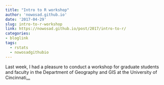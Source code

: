 ```yaml
---
title: "Intro to R workshop"
author: 'nowosad.github.io'
date: '2017-04-29'
slug: intro-to-r-workshop
link: https://nowosad.github.io/post/2017/intro-to-r/
categories:
- bloglink
tags:
  - rstats
  - nowosadgithubio
---
```


Last week, I had a pleasure to conduct a workshop for graduate students and faculty in the Department of Geography and GIS at the University of Cincinnati[... <i class="fas fa-external-link-alt"></i>](https://nowosad.github.io/post/2017/intro-to-r/)

